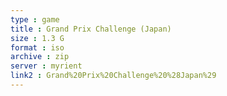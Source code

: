 ```yaml
---
type : game
title : Grand Prix Challenge (Japan)
size : 1.3 G
format : iso
archive : zip
server : myrient
link2 : Grand%20Prix%20Challenge%20%28Japan%29
---
```

